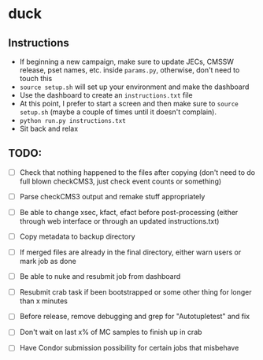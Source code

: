 # duck
## Instructions
* If beginning a new campaign, make sure to update JECs, CMSSW release, pset names, etc. inside `params.py`, otherwise, don't need to touch this
* `source setup.sh` will set up your environment and make the dashboard
* Use the dashboard to create an `instructions.txt` file
* At this point, I prefer to start a screen and then make sure to `source setup.sh` (maybe a couple of times until it doesn't complain).
* `python run.py instructions.txt`
* Sit back and relax

## TODO:
- [ ] Check that nothing happened to the files after copying (don't need to do full blown checkCMS3, just check event counts or something)
- [ ] Parse checkCMS3 output and remake stuff appropriately
- [ ] Be able to change xsec, kfact, efact before post-processing (either through web interface or through an updated instructions.txt)
- [ ] Copy metadata to backup directory
- [ ] If merged files are already in the final directory, either warn users or mark job as done
- [ ] Be able to nuke and resubmit job from dashboard
- [ ] Resubmit crab task if been bootstrapped or some other thing for longer than x minutes
- [ ] Before release, remove debugging and grep for "Autotupletest" and fix
- [ ] Don't wait on last x% of MC samples to finish up in crab
- [ ] Have Condor submission possibility for certain jobs that misbehave

